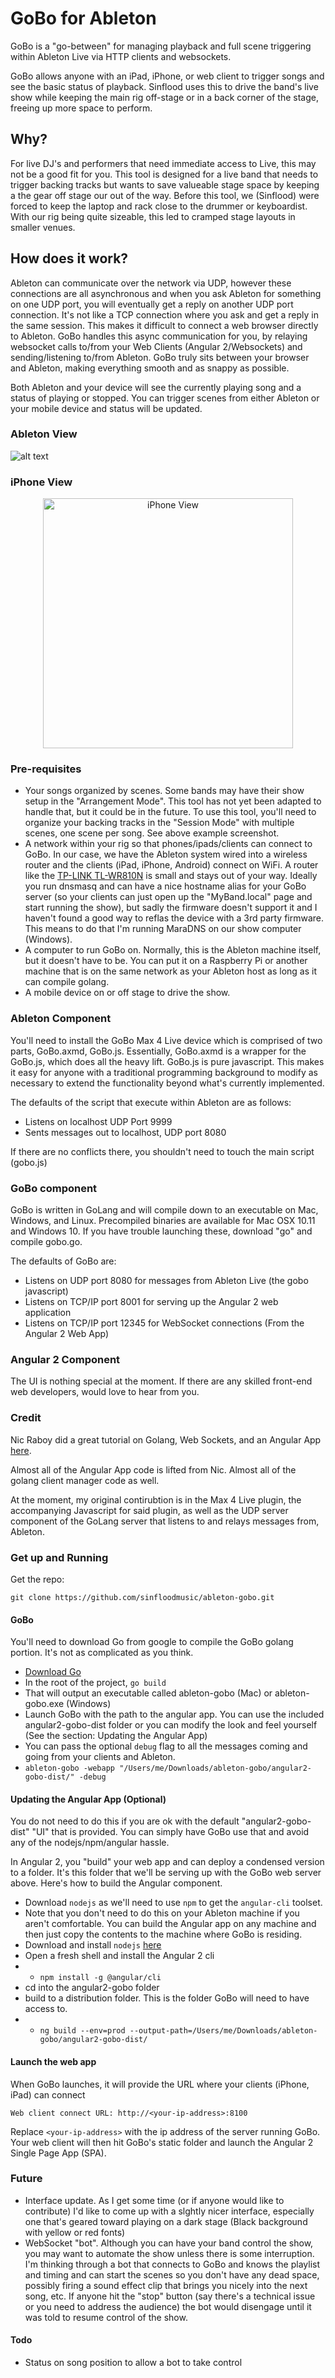 #   GoBo for Ableton
GoBo is a "go-between" for managing playback and full scene triggering within Ableton Live via HTTP clients and websockets.

GoBo allows anyone with an iPad, iPhone, or web client to trigger songs and see the basic status of playback.  Sinflood uses this to drive the band's live show while keeping the main rig off-stage or in a back corner of the stage, freeing up more space to perform.

##   Why?
For live DJ's and performers that need immediate access to Live, this may not be a good fit for you.  This tool is designed for a live band that needs to trigger backing tracks but wants to save valueable stage space by keeping a the gear off stage our out of the way.  Before this tool, we (Sinflood) were forced to keep the laptop and rack close to the drummer or keyboardist.  With our rig being quite sizeable, this led to cramped stage layouts in smaller venues.  

##  How does it work?
Ableton can communicate over the network via UDP, however these connections are all asynchronous and when you ask Ableton for something on one UDP port, you will eventually get a reply on another UDP port connection.  It's not like a TCP connection where you ask and get a reply in the same session.  This makes it difficult to connect a web browser directly to Ableton.  GoBo handles this async communication for you, by relaying websocket calls to/from your Web Clients (Angular 2/Websockets) and sending/listening to/from Ableton.  GoBo truly sits between your browser and Ableton, making everything smooth and as snappy as possible.

Both Ableton and your device will see the currently playing song and a status of playing or stopped.  You can trigger scenes from either Ableton or your mobile device and status will be updated.

### Ableton View
![alt text](http://epk.sinflood.com/images/dev/gobo-example1.png)

### iPhone View
<div style="text-align:center">
    <img src="http://epk.sinflood.com/images/dev/gobo-iphone.png" alt="iPhone View" width="400">
</div>

### Pre-requisites
* Your songs organized by scenes.  Some bands may have their show setup in the "Arrangement Mode".  This tool has not yet been adapted to handle that, but it could be in the future.  To use this tool, you'll need to organize your backing tracks in the "Session Mode" with multiple scenes, one scene per song.  See above example screenshot.
* A network within your rig so that phones/ipads/clients can connect to GoBo.  In our case, we have the Ableton system wired into a wireless router and the clients (iPad, iPhone, Android) connect on WiFi.  A router like the [TP-LINK TL-WR810N](https://www.amazon.com/TP-LINK-TL-WR810N-Wireless-Adapter-Repeater/dp/B01CVOLGOG) is small and stays out of your way.  Ideally you run dnsmasq and can have a nice hostname alias for your GoBo server (so your clients can just open up the "MyBand.local" page and start running the show), but sadly the firmware doesn't support it and I haven't found a good way to reflas the device with a 3rd party firmware.  This means to do that I'm running MaraDNS on our show computer (Windows).
* A computer to run GoBo on.  Normally, this is the Ableton machine itself, but it doesn't have to be.  You can put it on a Raspberry Pi or another machine that is on the same network as your Ableton host as long as it can compile golang.
* A mobile device on or off stage to drive the show.

###  Ableton Component
You'll need to install the GoBo Max 4 Live device which is comprised of two parts, GoBo.axmd, GoBo.js.  Essentially, GoBo.axmd is a wrapper for the GoBo.js, which does all the heavy lift.  GoBo.js is pure javascript.  This makes it easy for anyone with a traditional programming background to modify as necessary to extend the functionality beyond what's currently implemented.

The defaults of the script that execute within Ableton are as follows:

* Listens on localhost UDP Port 9999
* Sents messages out to localhost, UDP port 8080

If there are no conflicts there, you shouldn't need to touch the main script (gobo.js)

###  GoBo component
GoBo is written in GoLang and will compile down to an executable on Mac, Windows, and Linux.  Precompiled binaries are available for Mac OSX 10.11 and Windows 10.  If you have trouble launching these, download "go" and compile gobo.go.

The defaults of GoBo are:

* Listens on UDP port 8080 for messages from Ableton Live (the gobo javascript)
* Listens on TCP/IP port 8001 for serving up the Angular 2 web application
* Listens on TCP/IP port 12345 for WebSocket connections (From the Angular 2 Web App)

###  Angular 2 Component
The UI is nothing special at the moment.  If there are any skilled front-end web developers, would love to hear from you.

###  Credit
Nic Raboy did a great tutorial on Golang, Web Sockets, and an Angular App [here](
https://www.thepolyglotdeveloper.com/2016/12/create-real-time-chat-app-golang-angular-2-websockets/).

Almost all of the Angular App code is lifted from Nic.  Almost all of the golang client manager code as well.

At the moment, my original contirubtion is in the Max 4 Live plugin, the accompanying Javascript for said plugin, as well as the UDP server component of the GoLang server that listens to and relays messages from, Ableton.

### Get up and Running

Get the repo:

`git clone https://github.com/sinfloodmusic/ableton-gobo.git`

#### GoBo
You'll need to download Go from google to compile the GoBo golang portion.  It's not as complicated as you think.  

* [Download Go](https://golang.org/dl/)
* In the root of the project, `go build`
* That will output an executable called ableton-gobo (Mac) or ableton-gobo.exe (Windows)
* Launch GoBo with the path to the angular app.  You can use the included angular2-gobo-dist folder or you can modify the look and feel yourself (See the section: Updating the Angular App)
* You can pass the optional `debug` flag to all the messages coming and going from your clients and Ableton.
* `ableton-gobo -webapp "/Users/me/Downloads/ableton-gobo/angular2-gobo-dist/" -debug`

#### Updating the Angular App (Optional)

You do not need to do this if you are ok with the default "angular2-gobo-dist" "UI" that is provided.  You can simply have GoBo use that and avoid any of the nodejs/npm/angular hassle.

In Angular 2, you "build" your web app and can deploy a condensed version to a folder.  It's this folder that we'll be serving up with the GoBo web server above.  Here's how to build the Angular component.

* Download `nodejs` as we'll need to use `npm` to get the `angular-cli` toolset.
* Note that you don't need to do this on your Ableton machine if you aren't comfortable.  You can build the Angular app on any machine and then just copy the contents to the machine where GoBo is residing.
* Download and install `nodejs` [here](https://nodejs.org/en/download/)
* Open a fresh shell and install the Angular 2 cli
* * `npm install -g @angular/cli`
* cd into the angular2-gobo folder
* build to a distribution folder.  This is the folder GoBo will need to have access to.
* * `ng build --env=prod --output-path=/Users/me/Downloads/ableton-gobo/angular2-gobo-dist/`

#### Launch the web app
When GoBo launches, it will provide the URL where your clients (iPhone, iPad) can connect

`Web client connect URL: http://<your-ip-address>:8100`

Replace `<your-ip-address>` with the ip address of the server running GoBo.  Your web client will then hit GoBo's static folder and launch the Angular 2 Single Page App (SPA).

### Future
* Interface update.  As I get some time (or if anyone would like to contribute) I'd like to come up with a slghtly nicer interface, especially one that's geared toward playing on a dark stage (Black background with yellow or red fonts)
* WebSocket "bot".  Although you can have your band control the show, you may want to automate the show unless there is some interruption.  I'm thinking through a bot that connects to GoBo and knows the playlist and timing and can start the scenes so you don't have any dead space, possibly firing a sound effect clip that brings you nicely into the next song, etc.  If anyone hit the "stop" button (say there's a technical issue or you need to address the audience) the bot would disengage until it was told to resume control of the show.

#### Todo
* Status on song position to allow a bot to take control